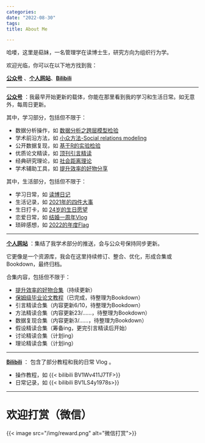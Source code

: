```yaml
---
categories:
date: "2022-08-30"
tags:
title: About Me

---
```


哈喽，这里是萜妹，一名管理学在读博士生，研究方向为组织行为学。

欢迎光临，你可以在以下地方找到我：

**[公众号](https://mp.weixin.qq.com/mp/profile_ext?action=home&__biz=MzIwMDk1OTM2OQ==#wechat_redirect)** 、**[个人网站](https://tie-blog.netlify.app/)**、**[Bilibili](https://space.bilibili.com/113946194)**

---

**[公众号](https://mp.weixin.qq.com/mp/profile_ext?action=home&__biz=MzIwMDk1OTM2OQ==#wechat_redirect)** ：我最早开始更新的载体，你能在那里看到我的学习和生活日常。如无意外，每周日更新。

其中，学习部分，包括但不限于：

- 数据分析操作，如 [数据分析之跨层模型检验](https://mp.weixin.qq.com/s?__biz=MzIwMDk1OTM2OQ==&mid=2247485284&idx=1&sn=a7e8713d63974998019355bc2f054939&chksm=96f47382a183fa946bd46de0bd2fba4945d3ded96055f6949fa8c903a76284ae6b082ceeba59&scene=21#wechat_redirect)
- 学术前沿方法，如 [小众方法-Social relations modeling](https://mp.weixin.qq.com/s?__biz=MzIwMDk1OTM2OQ==&mid=2247486555&idx=1&sn=01d0ac6da97e91e66b6cc32511a31c1f&chksm=96f478bda183f1abc3a4cd6f012f96ac0a41c87ed1455ffb524a68c46191beb137af81947d20&scene=21#wechat_redirect)
- 公开数据复现，如 [基于R的实验检验](https://mp.weixin.qq.com/s?__biz=MzIwMDk1OTM2OQ==&mid=2247486620&idx=1&sn=cd74ffc016d143f134d8add8eac419cf&chksm=96f4787aa183f16c03596223e0ff7c271ff7708eacc209d59953408b470955ad69372254590a#rd)
- 优质论文精读，如 [顶刊引言精读](https://mp.weixin.qq.com/s?__biz=MzIwMDk1OTM2OQ==&mid=2247486332&idx=1&sn=0b443c91c5a44053aafb667f83e27910&chksm=96f47f9aa183f68cabff1b9dd593c8fb37350a214a0a4e440e91c099cf9d937a59cdac29b4b3&scene=21#wechat_redirect)
- 经典研究理论，如 [社会距离理论](https://mp.weixin.qq.com/s?__biz=MzIwMDk1OTM2OQ==&mid=2247485747&idx=1&sn=203289d701f3ede0757cea473b7f4fa9&chksm=96f47dd5a183f4c3eefd204ee530377306c9fc4dabd26cba3b73b48cb689f209ea208e8c570d#rd)
- 学术辅助工具，如 [提升效率的好物分享](https://mp.weixin.qq.com/s?__biz=MzIwMDk1OTM2OQ==&mid=2247486851&idx=1&sn=aac957405c3f1154818140473dcd37b1&chksm=96f47965a183f0737b1efa22aea365b3ca2ab7f6e8bdbfe01c2b8c571555611e08e9a6af5b3e&token=698506762&lang=zh_CN#rd)

其中，生活部分，包括但不限于：
- 学习日常，如 [读博日记](https://mp.weixin.qq.com/s?__biz=MzIwMDk1OTM2OQ==&mid=2247486883&idx=1&sn=f32f7fe5b0d2569714950f2a225736f5&chksm=96f47945a183f053448b3a757a2202059b9ab71f782a8b2dd280c1dcaca5783235ef10423e8e&token=922280859&lang=zh_CN#rd)
- 生活记录，如  [2021年的四件大事](https://mp.weixin.qq.com/s?__biz=MzIwMDk1OTM2OQ==&mid=2247485851&idx=1&sn=a899353eaaa26a085dc0d053b241b837&chksm=96f47d7da183f46b5dd7a014d95ee460551f53d97d6543759f7e833cf6c2e2ae8bcd0a43e55e&token=589299192&lang=zh_CN&scene=21#wechat_redirect)
- 生日打卡，如  [24岁的生日愿望](https://mp.weixin.qq.com/s?__biz=MzIwMDk1OTM2OQ==&mid=2247485666&idx=1&sn=5b54dc8b6c37c42f2a89ef8de59264ba&chksm=96f47c04a183f512902ebe6dab08bad1adeafba80c72eeb2c960877d309f1503a693f1f96200#rd)
- 恋爱日常，如  [结婚一周年Vlog](https://mp.weixin.qq.com/s?__biz=MzIwMDk1OTM2OQ==&mid=2247486380&idx=1&sn=f1d0d6d7df3787959a236c4b470a0d15&chksm=96f47f4aa183f65c60b10c5d3e545e8846350562c594a760287a30ec5cfd41862a1aaec35fd2&token=922280859&lang=zh_CN#rd)
- 琐碎感想，如 [2022的年度Flag](https://mp.weixin.qq.com/s?__biz=MzIwMDk1OTM2OQ==&mid=2247486272&idx=1&sn=84dc7fe0fd50fea19e07dea5b5046f3d&chksm=96f47fa6a183f6b009f3c152b277a736737a0ee9ff4e5b942988707bf617177ecd37b5bdbbd9#rd)


---

**[个人网站](https://tie-blog.netlify.app/)** ：集结了我学术部分的推送，会与公众号保持同步更新。

它更像是一个资源库，我会在这里持续修订、整合、优化，形成合集或Bookdown，最终归档。

合集内容，包括但不限于：

- [提升效率的好物合集](https://tie-blog.netlify.app/1/01/%E5%90%88%E9%9B%86%E4%B8%A8%E6%8F%90%E5%8D%87%E6%95%88%E7%8E%87%E7%9A%84%E5%A5%BD%E7%89%A9%E5%88%86%E4%BA%AB/)（持续更新）
- [保姆级毕业论文教程](https://tie-blog.netlify.app/2020/07/%E4%BF%9D%E5%A7%86%E7%BA%A7%E6%AF%95%E4%B8%9A%E8%AE%BA%E6%96%87%E5%AE%9E%E6%93%8D%E6%95%99%E7%A8%8B/)（已完成，待整理为Bookdown）
- 引言精读合集（内容更新6/10，待整理为Bookdown）
- 方法精读合集（内容更新23/……，待整理为Bookdown）
- 数据复现合集（内容更新3/……，待整理为Bookdown）
- 假设精读合集（筹备ing，更完引言精读后开始）
- 讨论精读合集（计划ing）
- 理论精读合集（计划ing）

---

**[Bilibili](https://space.bilibili.com/113946194)** ： 包含了部分教程和我的日常 Vlog 。

- 操作教程，如 {{< bilibili  BV1Wv411J7TF>}}
- 日常记录，如 {{< bilibili  BV1LS4y1978s>}}

---

# 欢迎打赏（微信）

{{< image  src="/img/reward.png"  alt="微信打赏">}}

